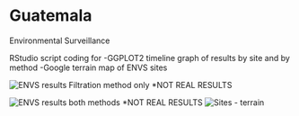 # Guatemala
Environmental Surveillance

RStudio script coding for 
-GGPLOT2 timeline graph of results by site and by method
-Google terrain map of ENVS sites

![ENVS results Filtration method only](https://raw.githubusercontent.com/kimkimroll/Polio-Environmental-Surveillance-in-Guatemala/master/k_script_envs_filtration_GTM.png)
*NOT REAL RESULTS

![ENVS results both methods](https://raw.githubusercontent.com/kimkimroll/Guatemala_environmental_surveillance/199468c3a84f689bb47f49c176c89fa1c3fbe068/envs_results_both_methods.png)
*NOT REAL RESULTS
![Sites - terrain](https://raw.githubusercontent.com/kimkimroll/Guatemala_environmental_surveillance/master/guatemalafinal1.png)
